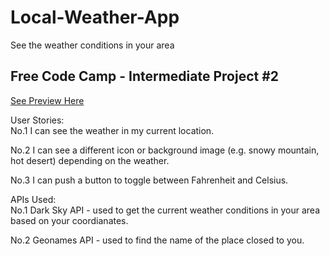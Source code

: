 # Local-Weather-App
See the weather conditions in your area

<h2>Free Code Camp - Intermediate Project #2</h2>

<a href="http://codepen.io/devemcn/full/xVrrXX/">See Preview Here</a>

User Stories: <br/>
No.1 I can see the weather in my current location.

No.2 I can see a different icon or background image (e.g. snowy mountain, hot desert) depending on the weather.

No.3 I can push a button to toggle between Fahrenheit and Celsius.

APIs Used: <br/>
No.1 Dark Sky API - used to get the current weather conditions in your area based on your coordianates.

No.2 Geonames API - used to find the name of the place closed to you.

